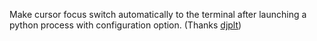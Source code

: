 Make cursor focus switch automatically to the terminal after launching a python process with configuration option. (Thanks [djplt](https://github.com/djplt))